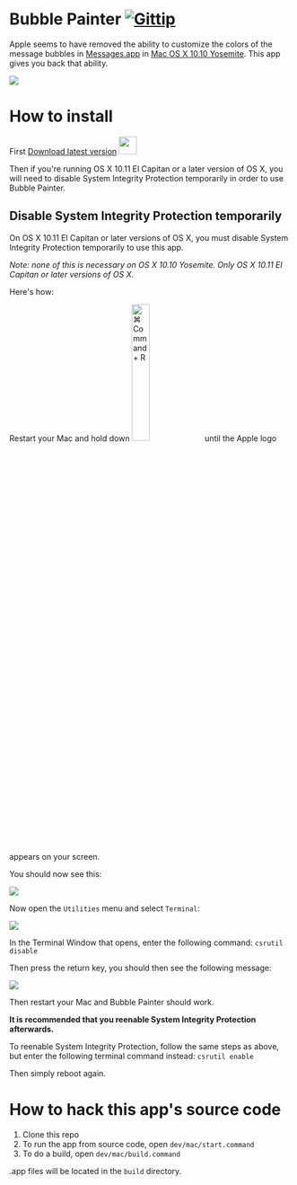 Bubble Painter [![Gittip](http://img.shields.io/gittip/kethinov.png)](https://www.gittip.com/kethinov/)
===

Apple seems to have removed the ability to customize the colors of the message bubbles in [Messages.app](http://en.wikipedia.org/wiki/Messages_%28application%29#OS_X_version) in [Mac OS X 10.10 Yosemite](http://www.apple.com/osx). This app gives you back that ability.

<a href='https://raw.githubusercontent.com/kethinov/BubblePainter/master/screenshot.png'><img src='https://raw.githubusercontent.com/kethinov/BubblePainter/master/assets/screenshot.png'></a>

How to install
===

First [Download latest version](https://github.com/kethinov/BubblePainter/releases/latest) <a href='https://github.com/kethinov/BubblePainter/releases/latest'><img src='https://raw.githubusercontent.com/kethinov/BubblePainter/master/dev/appicon.png' width='32' height='32'></a>

Then if you're running OS X 10.11 El Capitan or a later version of OS X, you will need to disable System Integrity Protection temporarily in order to use Bubble Painter.

Disable System Integrity Protection temporarily
---

On OS X 10.11 El Capitan or later versions of OS X, you must disable System Integrity Protection temporarily to use this app.

*Note: none of this is necessary on OS X 10.10 Yosemite. Only OS X 10.11 El Capitan or later versions of OS X.*

Here's how:

Restart your Mac and hold down <img src='https://raw.githubusercontent.com/kethinov/BubblePainter/master/assets/cmdr.png' width='25%' height='25%' alt='⌘ Command + R'> until the Apple logo appears on your screen.

You should now see this:

<img src='https://raw.githubusercontent.com/kethinov/BubblePainter/master/assets/recoverymode.png'>

Now open the `Utilities` menu and select `Terminal`:

<img src='https://raw.githubusercontent.com/kethinov/BubblePainter/master/assets/terminal1.png'>

In the Terminal Window that opens, enter the following command: `csrutil disable`

Then press the return key, you should then see the following message:

<img src='https://raw.githubusercontent.com/kethinov/BubblePainter/master/assets/terminal2.png'>

Then restart your Mac and Bubble Painter should work.

**It is recommended that you reenable System Integrity Protection afterwards.**

To reenable System Integrity Protection, follow the same steps as above, but enter the following terminal command instead: `csrutil enable`

Then simply reboot again.

How to hack this app's source code
===

1. Clone this repo
2. To run the app from source code, open `dev/mac/start.command`
3. To do a build, open `dev/mac/build.command`

.app files will be located in the `build` directory.